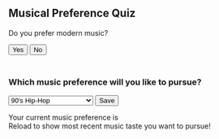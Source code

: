 <div data-aos="fade-right">
<h2>Musical Preference Quiz</h2>
<div id="question1">
<p>Do you prefer modern music?</p>
<button onclick="answer(true)">Yes</button>
<button onclick="answer(false)">No</button>
</div>
<div id="question2" style="display: none">
<p>Do you enjoy music with a fast tempo?</p>
<button onclick="answer(true)">Yes</button>
<button onclick="answer(false)">No</button>
</div>
<div id="question3" style="display: none">
<p>Do you like music with lyrics?</p>
<button onclick="answer(true)">Yes</button>
<button onclick="answer(false)">No</button>
</div>
<div id="question4" style="display: none">
<p>Do you prefer instrumental music?</p>
<button onclick="answer(true)">Yes</button>
<button onclick="answer(false)">No</button>
</div>
<div id="question5" style="display: none">
<p>Do you enjoy electronic music?</p>
<button onclick="answer(true)">Yes</button>
<button onclick="answer(false)">No</button>
</div>
<div id="question6" style="display: none">
<p>Do you prefer music from different cultures?</p>
<button onclick="answer(true)">Yes</button>
<button onclick="answer(false)">No</button>
</div>
<div id="result" style="display: none"></div>
</div>


<div style="padding: 10px;"></div>


<div data-aos="fade-right">
<h3>Which music preference will you like to pursue?</h3>
<select id="music-select">
  <option>90's Hip-Hop</option>
  <option>Rock N Roll</option>
  <option>Modern Rap/Street Drill</option>
  <option>UK Drill</option>
  <option>Classical Music</option>
  <option>Classical Jazz</option>
  <option>Pop Music</option>
  <option>Old Style Soul</option>
  <option>EDM</option>
  <option>Country/Folk</option>
  <option>Blues</option>
  <option>K-POP</option>
  <option>Funk</option>
  <option>Salsa</option>
  <option>Goth</option>
  <option>Latin/Spanish</option>
  <option>French Classical</option>
  <option>Jamaican</option>
  <option>Japanese Classical</option>
  <option>Bollywood Music</option>
  <option>Iranian Music</option>
  <option>Chinese Folk</option>
  <option>Opera</option>
  <option>Heavy Metal</option>
  <option>2000's Rap</option>
  <option>Mashed Soul & Rap</option>
  <option>Upbeat</option>
  <option>Poprock</option>
  <option>Hawaiian/Islander Music</option>
</select>
<button id="save-button">Save</button>
<p>Your current music preference is <span id="saved-music"></span><br>Reload to show most recent music taste you want to pursue!</p>
</div>


<script>
// JavaScript code that listens to a click on the "Save" button and saves the selected value to local storage
const saveButton = document.getElementById('save-button');
const musicSelect = document.getElementById('music-select');
//empty list
let currentMusic = [];
function displaySavedMusic(selectedMusic) {
  //spacing
  let x = " " + selectedMusic;
  //pushes the selectedMusic into the empty list
  currentMusic.push(x);
  //identifying span element in lines 80-81
  let spaan = document.getElementById("saved-music");
  //setting the text to the music genre selected, innerHTML changes what is between the span text.
  spaan.innerHTML = currentMusic;
};
saveButton.addEventListener('click', function() {
  const selectedMusic = musicSelect.value;
  localStorage.setItem('selectedMusic', selectedMusic);
  displaySavedMusic(selectedMusic);
}
)
// JavaScript code that retrieves and displays the saved value when the page is loaded
const savedMusic = localStorage.getItem('selectedMusic');
if (savedMusic) {
  displaySavedMusic(savedMusic);
}
</script>


<script>
    // Music list
var musicList = ["90's Hip-Hop", "Rock N Roll", "Modern Rap/Street Drill", /* Add the rest of the genres */];
// Sets the current question
var currentQuestion = 1;
// Array for the answers to the questions
var answers = [];


// Function for the questions
function answer(response) {
  // Finds the current answer and hides or unhides it
  answers[currentQuestion - 1] = response;
  document.getElementById("question" + currentQuestion).style.display = "none";
  currentQuestion++;


  if (currentQuestion <= 6) {
    document.getElementById("question" + currentQuestion).style.display = "block";
  } else {
    removeMusicGenres(answers[0], answers[1], answers[2], answers[3], answers[4], answers[5]);
    document.getElementById("result").style.display = "block";
    document.getElementById("result").innerHTML = "Based on your answers, we recommend the following music genres: " + musicList.join(", ");
  }
}


function removeMusicGenres(genre1, genre2, genre3, genre4, genre5, genre6) {
  musicList = musicList.filter(item => item !== genre1 && item !== genre2 && item !== genre3 && item !== genre4 && item !== genre5 && item !== genre6);
}


function removeMusicGenres(likesFast, likesSlow, likesInstrumental, likesElectronic, likesVocals, likesLyrical) {
  if (likesFast) {
    musicList = musicList.filter(genre => genre !== "Classical Music" && genre !== "Classical Jazz" && genre !== "Old Style Soul" && genre !== "Blues" && genre !== "French Classical" && genre !== "Opera" && genre !== "Hawaiian/Islander Music");
  }


  if (likesSlow) {
    musicList = musicList.filter(genre => genre !== "EDM" && genre !== "K-POP" && genre !== "Funk" && genre !== "Salsa" && genre !== "Heavy Metal" && genre !== "Upbeat");
  }


  if (likesInstrumental) {
    musicList = musicList.filter(genre => genre !== "Modern Rap/Street Drill" && genre !== "K-POP" && genre !== "2000's Rap" && genre !== "Mashed Soul & Rap" && genre !== "Poprock");
  }


  if (likesElectronic) {
    musicList = musicList.filter(genre => genre !== "Classical Music" && genre !== "Classical Jazz" && genre !== "Old Style Soul" && genre !== "Blues" && genre !== "Country/Folk" && genre !== "French Classical" && genre !== "Japanese Classical" && genre !== "Opera" && genre !== "Hawaiian/Islander Music");
  }


  if (likesVocals) {
    musicList = musicList.filter(genre => genre !== "EDM" && genre !== "Classical Music" && genre !== "Classical Jazz" && genre !== "Country/Folk" && genre !== "Chinese Folk");
  }


  if (likesLyrical) {
    musicList = musicList.filter(genre => genre !== "EDM" && genre !== "K-POP" && genre !== "Funk" && genre !== "Salsa" && genre !== "Heavy Metal" && genre !== "Upbeat" && genre !== "Poprock" && genre !== "Hawaiian/Islander Music");
  }
}
// The result of the function
document.getElementById("result").innerHTML = "Based on your answers, we recommend the following music genres: " + musicList.join(", ");


</script>

